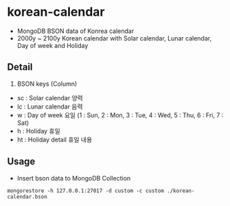 # korean-calendar
- MongoDB BSON data of Konrea calendar
- 2000y ~ 2100y Korean calendar with Solar calendar, Lunar calendar, Day of week and Holiday

## Detail
1. BSON keys (Column)
- sc : <string> Solar calendar 양력
- lc : <string> Lunar calendar 음력
- w : <int> Day of week 요일 (1 : Sun, 2 : Mon, 3 : Tue, 4 : Wed, 5 : Thu, 6 : Fri, 7 : Sat)
- h : <bool> Holiday 휴일
- ht : <string> Holiday detail 휴일 내용

## Usage
- Insert bson data to MongoDB Collection
```
mongorestore -h 127.0.0.1:27017 -d custom -c custom ./korean-calendar.bson
```
